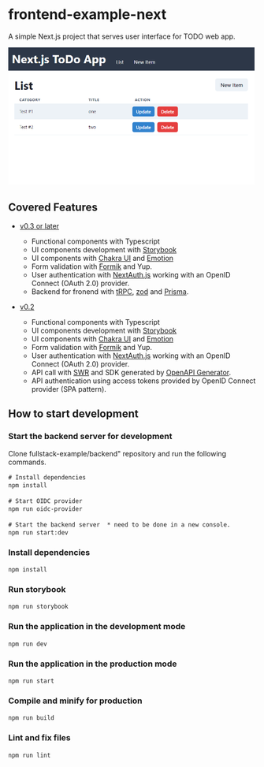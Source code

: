 # frontend-example-next

A simple Next.js project that serves user interface for TODO web app.

<kbd><img src="./resources/screenshot.png" width=500></kbd>

## Covered Features

* [v0.3 or later](https://github.com/unhurried/frontend-example-next)
    * Functional components with Typescript
    * UI components development with [Storybook](https://storybook.js.org/)
    * UI components with [Chakra UI](https://chakra-ui.com/) and [Emotion](https://emotion.sh/)
    * Form validation with [Formik](https://formik.org/) and Yup.
    * User authentication with [NextAuth.js](https://next-auth.js.org/) working with an OpenID Connect (OAuth 2.0) provider.
    * Backend for fronend with [tRPC](https://trpc.io/), [zod](https://github.com/colinhacks/zod) and [Prisma](https://trpc.io/).

* [v0.2](https://github.com/unhurried/frontend-example-next/tree/v0.2.0)
    * Functional components with Typescript
    * UI components development with [Storybook](https://storybook.js.org/)
    * UI components with [Chakra UI](https://chakra-ui.com/) and [Emotion](https://emotion.sh/)
    * Form validation with [Formik](https://formik.org/) and Yup.
    * User authentication with [NextAuth.js](https://next-auth.js.org/) working with an OpenID Connect (OAuth 2.0) provider.
    * API call with [SWR](https://swr.vercel.app/) and SDK generated by [OpenAPI Generator](https://openapi-generator.tech/).
    * API authentication using access tokens provided by OpenID Connect provider (SPA pattern).

## How to start development

### Start the backend server for development

Clone fullstack-example/backend" repository and run the following commands.

```shell
# Install dependencies
npm install

# Start OIDC provider
npm run oidc-provider

# Start the backend server  * need to be done in a new console.
npm run start:dev
```

### Install dependencies

```shell
npm install
```

### Run storybook

```shell
npm run storybook
```

### Run the application in the development mode

```shell
npm run dev
```

### Run the application in the production mode

```shell
npm run start
```

### Compile and minify for production

```shell
npm run build
```

### Lint and fix files

```shell
npm run lint
```
